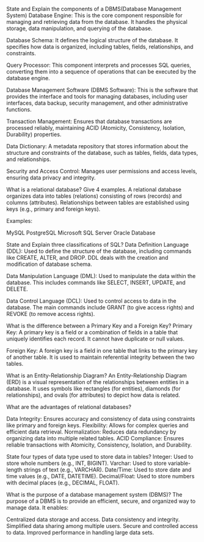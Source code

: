 State and Explain the components of a DBMS(Database Management System) 
Database Engine: This is the core component responsible for managing and retrieving data from the database. It handles the physical storage, data manipulation, and querying of the database.

Database Schema: It defines the logical structure of the database. It specifies how data is organized, including tables, fields, relationships, and constraints.

Query Processor: This component interprets and processes SQL queries, converting them into a sequence of operations that can be executed by the database engine.

Database Management Software (DBMS Software): This is the software that provides the interface and tools for managing databases, including user interfaces, data backup, security management, and other administrative functions.

Transaction Management: Ensures that database transactions are processed reliably, maintaining ACID (Atomicity, Consistency, Isolation, Durability) properties.

Data Dictionary: A metadata repository that stores information about the structure and constraints of the database, such as tables, fields, data types, and relationships.

Security and Access Control: Manages user permissions and access levels, ensuring data privacy and integrity.

What is a relational database? Give 4 examples.
A relational database organizes data into tables (relations) consisting of rows (records) and columns (attributes). Relationships between tables are established using keys (e.g., primary and foreign keys).

Examples:

MySQL
PostgreSQL
Microsoft SQL Server
Oracle Database

State and Explain three classifications of SQL?
Data Definition Language (DDL): Used to define the structure of the database, including commands like CREATE, ALTER, and DROP. DDL deals with the creation and modification of database schema.

Data Manipulation Language (DML): Used to manipulate the data within the database. This includes commands like SELECT, INSERT, UPDATE, and DELETE.

Data Control Language (DCL): Used to control access to data in the database. The main commands include GRANT (to give access rights) and REVOKE (to remove access rights).

What is the difference between a Primary Key and a Foreign Key?
Primary Key: A primary key is a field or a combination of fields in a table that uniquely identifies each record. It cannot have duplicate or null values.

Foreign Key: A foreign key is a field in one table that links to the primary key of another table. It is used to maintain referential integrity between the two tables.

What is an Entity-Relationship Diagram?
An Entity-Relationship Diagram (ERD) is a visual representation of the relationships between entities in a database. It uses symbols like rectangles (for entities), diamonds (for relationships), 
and ovals (for attributes) to depict how data is related.

What are the advantages of relational databases?

Data Integrity: Ensures accuracy and consistency of data using constraints like primary and foreign keys.
Flexibility: Allows for complex queries and efficient data retrieval.
Normalization: Reduces data redundancy by organizing data into multiple related tables.
ACID Compliance: Ensures reliable transactions with Atomicity, Consistency, Isolation, and Durability.

State four types of data type used to store data in tables?
Integer: Used to store whole numbers (e.g., INT, BIGINT).
Varchar: Used to store variable-length strings of text (e.g., VARCHAR).
Date/Time: Used to store date and time values (e.g., DATE, DATETIME).
Decimal/Float: Used to store numbers with decimal places (e.g., DECIMAL, FLOAT).

What is the purpose of a database management system (DBMS)?
The purpose of a DBMS is to provide an efficient, secure, and organized way to manage data. It enables:

Centralized data storage and access.
Data consistency and integrity.
Simplified data sharing among multiple users.
Secure and controlled access to data.
Improved performance in handling large data sets.

